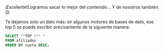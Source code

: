 ¡Excelente!Logramos sacar lo mejor del contenido... Y de nosotros también. :blush:

Te dejamos solo un dato más: en algunos motores de bases de dato, ese top 5 se puede escribir precisamente de la siguiente manera:

``` sql
SELECT **TOP 5** * 
FROM afiliados 
ORDER BY cuota DESC;
```
